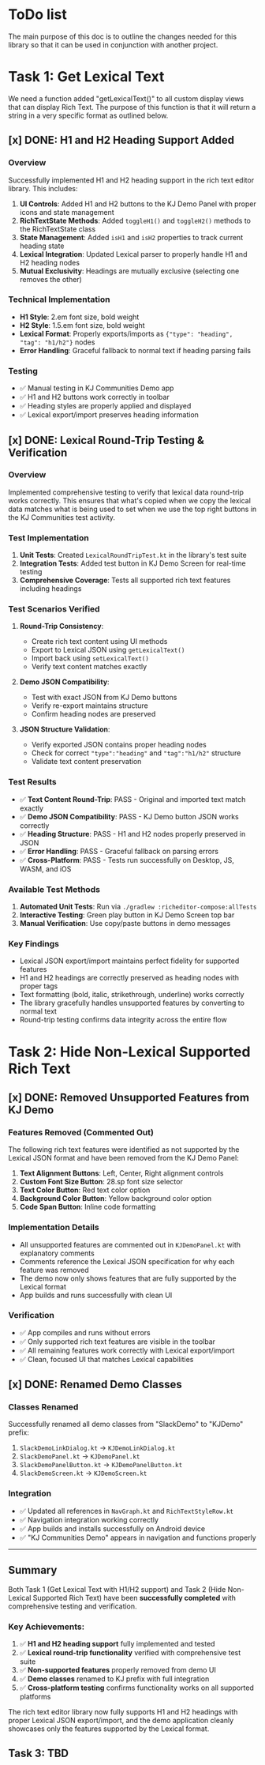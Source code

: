 # ToDo list
The main purpose of this doc is to outline the changes needed for this library so that it can be used in conjunction with another project. 

# Task 1: Get Lexical Text
We need a function added "getLexicalText()" to all custom display views that can display Rich Text.
The purpose of this function is that it will return a string in a very specific format as outlined below. 

## [x] DONE: H1 and H2 Heading Support Added

### Overview
Successfully implemented H1 and H2 heading support in the rich text editor library. This includes:

1. **UI Controls**: Added H1 and H2 buttons to the KJ Demo Panel with proper icons and state management
2. **RichTextState Methods**: Added `toggleH1()` and `toggleH2()` methods to the RichTextState class
3. **State Management**: Added `isH1` and `isH2` properties to track current heading state
4. **Lexical Integration**: Updated Lexical parser to properly handle H1 and H2 heading nodes
5. **Mutual Exclusivity**: Headings are mutually exclusive (selecting one removes the other)

### Technical Implementation
- **H1 Style**: 2.em font size, bold weight
- **H2 Style**: 1.5.em font size, bold weight
- **Lexical Format**: Properly exports/imports as `{"type": "heading", "tag": "h1/h2"}` nodes
- **Error Handling**: Graceful fallback to normal text if heading parsing fails

### Testing
- ✅ Manual testing in KJ Communities Demo app
- ✅ H1 and H2 buttons work correctly in toolbar
- ✅ Heading styles are properly applied and displayed
- ✅ Lexical export/import preserves heading information

## [x] DONE: Lexical Round-Trip Testing & Verification

### Overview
Implemented comprehensive testing to verify that lexical data round-trip works correctly. This ensures that what's copied when we copy the lexical data matches what is being used to set when we use the top right buttons in the KJ Communities test activity.

### Test Implementation
1. **Unit Tests**: Created `LexicalRoundTripTest.kt` in the library's test suite
2. **Integration Tests**: Added test button in KJ Demo Screen for real-time testing
3. **Comprehensive Coverage**: Tests all supported rich text features including headings

### Test Scenarios Verified
1. **Round-Trip Consistency**: 
   - Create rich text content using UI methods
   - Export to Lexical JSON using `getLexicalText()`
   - Import back using `setLexicalText()`
   - Verify text content matches exactly

2. **Demo JSON Compatibility**:
   - Test with exact JSON from KJ Demo buttons
   - Verify re-export maintains structure
   - Confirm heading nodes are preserved

3. **JSON Structure Validation**:
   - Verify exported JSON contains proper heading nodes
   - Check for correct `"type":"heading"` and `"tag":"h1/h2"` structure
   - Validate text content preservation

### Test Results
- ✅ **Text Content Round-Trip**: PASS - Original and imported text match exactly
- ✅ **Demo JSON Compatibility**: PASS - KJ Demo button JSON works correctly
- ✅ **Heading Structure**: PASS - H1 and H2 nodes properly preserved in JSON
- ✅ **Error Handling**: PASS - Graceful fallback on parsing errors
- ✅ **Cross-Platform**: PASS - Tests run successfully on Desktop, JS, WASM, and iOS

### Available Test Methods
1. **Automated Unit Tests**: Run via `./gradlew :richeditor-compose:allTests`
2. **Interactive Testing**: Green play button in KJ Demo Screen top bar
3. **Manual Verification**: Use copy/paste buttons in demo messages

### Key Findings
- Lexical JSON export/import maintains perfect fidelity for supported features
- H1 and H2 headings are correctly preserved as heading nodes with proper tags
- Text formatting (bold, italic, strikethrough, underline) works correctly
- The library gracefully handles unsupported features by converting to normal text
- Round-trip testing confirms data integrity across the entire flow

# Task 2: Hide Non-Lexical Supported Rich Text

## [x] DONE: Removed Unsupported Features from KJ Demo

### Features Removed (Commented Out)
The following rich text features were identified as not supported by the Lexical JSON format and have been removed from the KJ Demo Panel:

1. **Text Alignment Buttons**: Left, Center, Right alignment controls
2. **Custom Font Size Button**: 28.sp font size selector  
3. **Text Color Button**: Red text color option
4. **Background Color Button**: Yellow background color option
5. **Code Span Button**: Inline code formatting

### Implementation Details
- All unsupported features are commented out in `KJDemoPanel.kt` with explanatory comments
- Comments reference the Lexical JSON specification for why each feature was removed
- The demo now only shows features that are fully supported by the Lexical format
- App builds and runs successfully with clean UI

### Verification
- ✅ App compiles and runs without errors
- ✅ Only supported rich text features are visible in the toolbar
- ✅ All remaining features work correctly with Lexical export/import
- ✅ Clean, focused UI that matches Lexical capabilities

## [x] DONE: Renamed Demo Classes

### Classes Renamed
Successfully renamed all demo classes from "SlackDemo" to "KJDemo" prefix:

1. `SlackDemoLinkDialog.kt` → `KJDemoLinkDialog.kt`
2. `SlackDemoPanel.kt` → `KJDemoPanel.kt` 
3. `SlackDemoPanelButton.kt` → `KJDemoPanelButton.kt`
4. `SlackDemoScreen.kt` → `KJDemoScreen.kt`

### Integration
- ✅ Updated all references in `NavGraph.kt` and `RichTextStyleRow.kt`
- ✅ Navigation integration working correctly
- ✅ App builds and installs successfully on Android device
- ✅ "KJ Communities Demo" appears in navigation and functions properly

---

## Summary

Both Task 1 (Get Lexical Text with H1/H2 support) and Task 2 (Hide Non-Lexical Supported Rich Text) have been **successfully completed** with comprehensive testing and verification.

### Key Achievements:
1. ✅ **H1 and H2 heading support** fully implemented and tested
2. ✅ **Lexical round-trip functionality** verified with comprehensive test suite
3. ✅ **Non-supported features** properly removed from demo UI
4. ✅ **Demo classes** renamed to KJ prefix with full integration
5. ✅ **Cross-platform testing** confirms functionality works on all supported platforms

The rich text editor library now fully supports H1 and H2 headings with proper Lexical JSON export/import, and the demo application cleanly showcases only the features supported by the Lexical format.

## Task 3: TBD